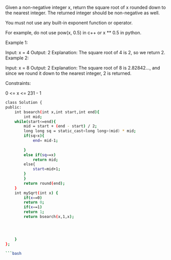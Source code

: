 Given a non-negative integer x, return the square root of x rounded down to the nearest integer. The returned integer should be non-negative as well.

You must not use any built-in exponent function or operator.

For example, do not use pow(x, 0.5) in c++ or x ** 0.5 in python.
 

Example 1:

Input: x = 4
Output: 2
Explanation: The square root of 4 is 2, so we return 2.
Example 2:

Input: x = 8
Output: 2
Explanation: The square root of 8 is 2.82842..., and since we round it down to the nearest integer, 2 is returned.
 

Constraints:

0 <= x <= 231 - 1



```bash
class Solution {
public:
    int bsearch(int x,int start,int end){
        int mid;
    while(start<=end){    
        mid = start + (end - start) / 2;
        long long sq = static_cast<long long>(mid) * mid;
        if(sq>x){
            end= mid-1;
            
        }
        else if(sq==x)
            return mid;
        else{
            start=mid+1;
        }
        }
        return round(end);
    }
    int mySqrt(int x) {
        if(x==0)
        return 0;
        if(x==1)
        return 1;
        return bsearch(x,1,x);




    }
};

```bash
